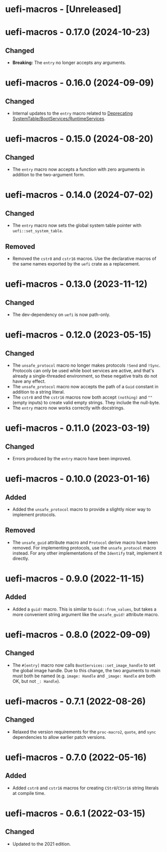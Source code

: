 # uefi-macros - [Unreleased]


# uefi-macros - 0.17.0 (2024-10-23)

## Changed

- **Breaking:** The `entry` no longer accepts any arguments.


# uefi-macros - 0.16.0 (2024-09-09)

## Changed

- Internal updates to the `entry` macro related to
  [Deprecating SystemTable/BootServices/RuntimeServices][funcmigrate].

[funcmigrate]: ../docs/funcs_migration.md


# uefi-macros - 0.15.0 (2024-08-20)

## Changed

- The `entry` macro now accepts a function with zero arguments in addition to
  the two-argument form.


# uefi-macros - 0.14.0 (2024-07-02)

## Changed
- The `entry` macro now sets the global system table pointer with `uefi::set_system_table`.

## Removed
- Removed the `cstr8` and `cstr16` macros. Use the declarative macros of the
  same names exported by the `uefi` crate as a replacement.

# uefi-macros - 0.13.0 (2023-11-12)

## Changed
- The dev-dependency on `uefi` is now path-only.

# uefi-macros - 0.12.0 (2023-05-15)

## Changed
- The `unsafe_protocol` macro no longer makes protocols `!Send` and
  `!Sync`. Protocols can only be used while boot services are active, and that's
  already a single-threaded environment, so these negative traits do not have
  any effect.
- The `unsafe_protocol` macro now accepts the path of a `Guid` constant in
  addition to a string literal.
- The `cstr8` and the `cstr16` macros now both accept `(nothing)` and `""`
  (empty inputs) to create valid empty strings. They include the null-byte.
- The `entry` macro now works correctly with docstrings.

# uefi-macros - 0.11.0 (2023-03-19)

## Changed
- Errors produced by the `entry` macro have been improved.

# uefi-macros - 0.10.0 (2023-01-16)

## Added
- Added the `unsafe_protocol` macro to provide a slightly nicer way to
  implement protocols.

## Removed
- The `unsafe_guid` attribute macro and `Protocol` derive macro have
  been removed. For implementing protocols, use the `unsafe_protocol`
  macro instead. For any other implementations of the `Identify` trait,
  implement it directly.

# uefi-macros - 0.9.0 (2022-11-15)

## Added
- Added a `guid!` macro. This is similar to `Guid::from_values`, but
  takes a more convenient string argument like the `unsafe_guid!`
  attribute macro.

# uefi-macros - 0.8.0 (2022-09-09)

## Changed
- The `#[entry]` macro now calls `BootServices::set_image_handle` to set
  the global image handle. Due to this change, the two arguments to main
  must both be named (e.g. `image: Handle` and `_image: Handle` are both
  OK, but not `_: Handle`).

# uefi-macros - 0.7.1 (2022-08-26)

## Changed
- Relaxed the version requirements for the `proc-macro2`, `quote`, and
  `sync` dependencies to allow earlier patch versions.

# uefi-macros - 0.7.0 (2022-05-16)

## Added
- Added `cstr8` and `cstr16` macros for creating `CStr8`/`CStr16` string literals
  at compile time.

# uefi-macros - 0.6.1 (2022-03-15)

## Changed
- Updated to the 2021 edition.

